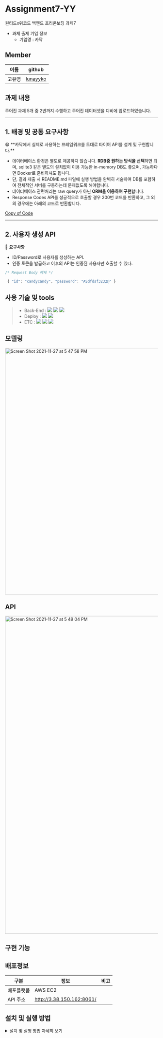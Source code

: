# Assignment7-YY

원티드x위코드 백엔드 프리온보딩 과제7
- 과제 출제 기업 정보
  - 기업명 : 카닥

## Member
| 이름  | github                                   |
|-------|------------------------------------------|
|고유영 |[lunayyko](https://github.com/lunayyko)     | 


## 과제 내용

주어진 과제 5개 중 2번까지 수행하고 주어진 데이터셋을 디비에 업로드하였습니다.

---

## 1. 배경 및 공통 요구사항

<aside>
😁 **카닥에서 실제로 사용하는 프레임워크를 토대로 타이어 API를 설계 및 구현합니다.**

</aside>

- 데이터베이스 환경은 별도로 제공하지 않습니다.
 **RDB중 원하는 방식을 선택**하면 되며, sqlite3 같은 별도의 설치없이 이용 가능한 in-memory DB도 좋으며, 가능하다면 Docker로 준비하셔도 됩니다.
- 단, 결과 제출 시 README.md 파일에 실행 방법을 완벽히 서술하여 DB를 포함하여 전체적인 서버를 구동하는데 문제없도록 해야합니다.
- 데이터베이스 관련처리는 raw query가 아닌 **ORM을 이용하여 구현**합니다.
- Response Codes API를 성공적으로 호출할 경우 200번 코드를 반환하고, 그 외의 경우에는 아래의 코드로 반환합니다.

[Copy of Code](https://www.notion.so/08e67c3cdc8e471fb1aab50e5963fb05)

---

## 2. 사용자 생성 API

🎁 **요구사항**

- ID/Password로 사용자를 생성하는 API.
- 인증 토큰을 발급하고 이후의 API는 인증된 사용자만 호출할 수 있다.

```jsx
/* Request Body 예제 */

 { "id": "candycandy", "password": "ASdfdsf3232@" }
```


## 사용 기술 및 tools
> - Back-End :  <img src="https://img.shields.io/badge/Python 3.8-3776AB?style=for-the-badge&logo=Python&logoColor=white"/>&nbsp;<img src="https://img.shields.io/badge/Django 3.2-092E20?style=for-the-badge&logo=Django&logoColor=white"/>&nbsp;<img src="https://img.shields.io/badge/MySQL 8.0-0064a5?style=for-the-badge&logo=MySQL&logoColor=white"/>
> - Deploy : <img src="https://img.shields.io/badge/AWS_EC2-232F3E?style=for-the-badge&logo=Amazon&logoColor=white"/>&nbsp;<img src="https://img.shields.io/badge/Docker-0052CC?style=for-the-badge&logo=Docker&logoColor=white"/>
> - ETC :  <img src="https://img.shields.io/badge/Git-F05032?style=for-the-badge&logo=Git&logoColor=white"/>&nbsp;<img src="https://img.shields.io/badge/Github-181717?style=for-the-badge&logo=Github&logoColor=white"/>&nbsp;<img src="https://img.shields.io/badge/Postman-FF6C37?style=for-the-badge&logo=Postman&logoColor=white"/>&nbsp;

## 모델링

<img width="810" alt="Screen Shot 2021-11-27 at 5 47 58 PM" src="https://user-images.githubusercontent.com/8315252/143674824-6c31f6c7-2ce3-400f-8de1-0f9f1f3351a6.png">

## API

<img width="1045" alt="Screen Shot 2021-11-27 at 5 49 04 PM" src="https://user-images.githubusercontent.com/8315252/143674862-76f3d6fd-7b4a-41df-95ef-0b53eda21a87.png">

## 구현 기능


## 배포정보
|구분   |  정보          |비고|
|-------|----------------|----|
|배포플랫폼 | AWS EC2    |    |
|API 주소 |http://3.38.150.162:8061/          |    |


## 설치 및 실행 방법
<details>
<summary>설치 및 실행 방법 자세히 보기</summary>
<div markdown="1">
  
###  Local 개발 및 테스트용

1. 해당프로젝트를 clone 하고, 프로젝트 폴더로 들어간다.
    ```bash
    git clone https://github.com/Wanted-Preonboarding-Backend-1st-G5/Assignment7-YY
    cd Assignment7-YY
    ```

2. 가상 환경을 만들고 프로젝트에 사용한 python package를 받는다.
    ```bash
    conda create --name cardoc python=3.8
    conda actvate cardoc
    pip install -r requirements.txt
    ```

3. db를 table 구조를 최신 model에 맞게 설정한다.
    ```bash
    python manage.py migrate
    ```

4. 서버를 실행한다.
    ```bash
    python manage.py runserver 0.0.0.0:8000
    ```


# Reference
- 이 프로젝트는 원티드x위코드 백엔드 프리온보딩 과제 일환으로 xx에서 출제한 과제를 기반으로 만들었습니다.
- 본 과제는 저작권의 보호를 받으며, 문제에 대한 정보를 배포하는 등의 행위를 금지 합니다.
